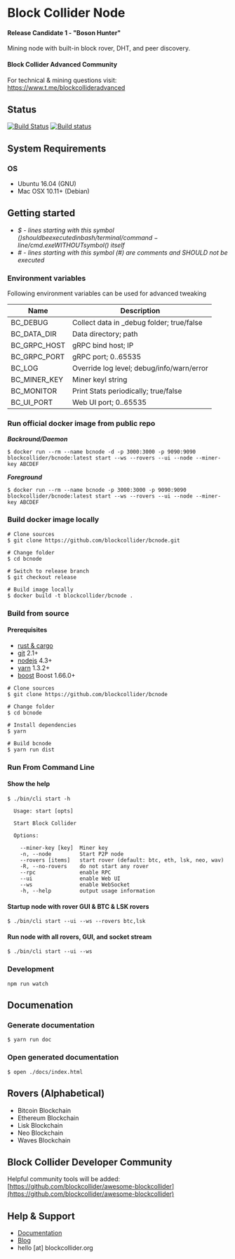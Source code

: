 Block Collider Node
===================
#### Release Candidate 1 - "Boson Hunter"

Mining node with built-in block rover, DHT, and peer discovery.

#### Block Collider Advanced Community
For technical & mining questions visit: https://www.t.me/blockcollideradvanced

## Status

[![Build Status](https://travis-ci.org/blockcollider/bcnode.svg?branch=master)](https://travis-ci.org/blockcollider/bcnode)
[![Build status](https://ci.appveyor.com/api/projects/status/hfqkjvw3cmxa3y49?svg=true)](https://ci.appveyor.com/project/ArjunRajJain/bcnode)

## System Requirements

### OS

- Ubuntu 16.04 (GNU)
- Mac OSX 10.11+ (Debian)

## Getting started

- *$ - lines starting with this symbol ($) should be executed in bash/terminal/command-line/cmd.exe WITHOUT symbol ($) itself*
- *# - lines starting with this symbol (#) are comments and SHOULD not be executed*

### Environment variables

Following environment variables can be used for advanced tweaking

| Name          | Description                               |
|---------------|-------------------------------------------|
| BC_DEBUG      | Collect data in _debug folder; true/false |
| BC_DATA_DIR   | Data directory; path                      |
| BC_GRPC_HOST  | gRPC bind host; IP                        |
| BC_GRPC_PORT  | gRPC port; 0..65535                       |
| BC_LOG        | Override log level; debug/info/warn/error |
| BC_MINER_KEY  | Miner keyl string                         |
| BC_MONITOR    | Print Stats periodically; true/false      |
| BC_UI_PORT    | Web UI port; 0..65535                     |

### Run official docker image from public repo

***Backround/Daemon***

```
$ docker run --rm --name bcnode -d -p 3000:3000 -p 9090:9090 blockcollider/bcnode:latest start --ws --rovers --ui --node --miner-key ABCDEF
```

***Foreground***
```
$ docker run --rm --name bcnode -p 3000:3000 -p 9090:9090 blockcollider/bcnode:latest start --ws --rovers --ui --node --miner-key ABCDEF
```

### Build docker image locally

```
# Clone sources
$ git clone https://github.com/blockcollider/bcnode.git

# Change folder
$ cd bcnode

# Switch to release branch
$ git checkout release

# Build image locally
$ docker build -t blockcollider/bcnode .
```

### Build from source

#### Prerequisites

- [rust & cargo](https://doc.rust-lang.org/cargo/getting-started/installation.html)
- [git](https://git-scm.com/downloads) 2.1+
- [nodejs](https://nodejs.org) 4.3+
- [yarn](https://yarnpkg.com/en/docs/install) 1.3.2+
- [boost](http://www.boost.org/) Boost 1.66.0+

```
# Clone sources
$ git clone https://github.com/blockcollider/bcnode

# Change folder
$ cd bcnode

# Install dependencies
$ yarn

# Build bcnode
$ yarn run dist
```

### Run From Command Line

#### Show the help

```
$ ./bin/cli start -h

  Usage: start [opts]

  Start Block Collider

  Options:

    --miner-key [key]  Miner key
    -n, --node         Start P2P node
    --rovers [items]   start rover (default: btc, eth, lsk, neo, wav)
    -R, --no-rovers    do not start any rover
    --rpc              enable RPC
    --ui               enable Web UI
    --ws               enable WebSocket
    -h, --help         output usage information
```

#### Startup node with rover GUI & BTC & LSK rovers

```
$ ./bin/cli start --ui --ws --rovers btc,lsk
```

#### Run node with all rovers, GUI, and socket stream

```
$ ./bin/cli start --ui --ws
```

### Development

```
npm run watch
```

## Documenation

### Generate documentation

```
$ yarn run doc
```

### Open generated documentation

```
$ open ./docs/index.html
```

## Rovers (Alphabetical)
* Bitcoin Blockchain
* Ethereum Blockchain
* Lisk Blockchain
* Neo Blockchain
* Waves Blockchain

## Block Collider Developer Community

Helpful community tools will be added: [https://github.com/blockcollider/awesome-blockcollider](https://github.com/blockcollider/awesome-blockcollider)

## Help & Support
* [Documentation](https://docs.blockcollider.org/docs)
* [Blog](https://blog.blockcollider.org/latest)
* hello [at] blockcollider.org
